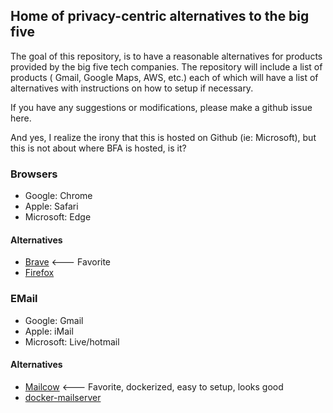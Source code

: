 ## Home of privacy-centric alternatives to the big five

The goal of this repository, is to have a reasonable alternatives for products provided by the big five tech companies.
The repository will include a list of products ( Gmail, Google Maps, AWS, etc.) each of which will have a list of alternatives with instructions on how to setup if necessary.

If you have any suggestions or modifications, please make a github issue here.

And yes, I realize the irony that this is hosted on Github (ie: Microsoft), but this is not about where BFA is hosted, is it?

### Browsers

- Google: Chrome
- Apple: Safari
- Microsoft: Edge

#### Alternatives

- [Brave](https://brave.com/) <--- Favorite
- [Firefox](https://www.mozilla.org/firefox/)



### EMail

- Google: Gmail
- Apple: iMail
- Microsoft: Live/hotmail

#### Alternatives

 - [Mailcow](https://github.com/mailcow/mailcow-dockerized/) <--- Favorite, dockerized, easy to setup, looks good
 - [docker-mailserver](https://github.com/tomav/docker-mailserver)
 






